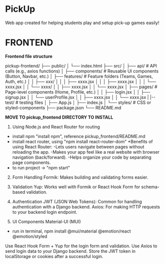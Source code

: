 # PickUp
Web app created for helping students play and setup pick-up games easily!

# FRONTEND
**Frontend file structure**

pickup-frontend/
├── public/
│   └── index.html
├── src/
│   ├── api/             # API calls (e.g., axios functions)
│   ├── components/      # Reusable UI components (Button, Navbar, etc.)
│   ├── features/        # Feature folders (Teams, Games, Auth, etc.)
│   │   ├── xxx/
│   │   │   ├── xxxx.jsx
│   │   │   ├── xxxx.jsx
│   │   │   └── xxxx.jsx
│   │   └── xxxx/
│   │       ├── xxxx.jsx
│   │       └── xxxx.jsx
│   ├── pages/           # Page-level components (Home, Profile, etc.)
│   │       ├── login.jsx
│   │       ├── signup.jsx
│   │       └── userProfile.jsx
│   │       ├── xxxx.jsx
│   │       └── xxxx.jsx
|   |-- test/            # testing files
│   ├── App.js
│   ├── index.js
│   └── styles/          # CSS or styled-components
├── package.json
└── README.md

**MOVE TO pickup_frontend DIRECTORY TO INSTALL**

1. Using Node.js and React Router for routing
- install npm "install npm", reference pickup_frontend/README.md
- install react router, using "npm install react-router-dom"
        *Benefits of using React Router:
            -Lets users navigate between pages without reloading the app.
            -Makes your app feel like a real website with browser navigation (back/forward).
            -Helps organize your code by separating page components.
- to run project -> "npm start"

2. Form Handling
Formik: Makes building and validating forms easier.

3. Validation
Yup: Works well with Formik or React Hook Form for schema-based validation.

4. Authentication
JWT (JSON Web Tokens): Common for handling authentication with a Django backend.
Axios: For making HTTP requests to your backend login endpoint.

5. UI Components
Material-UI (MUI) 
- run in terminal, npm install @mui/material @emotion/react @emotion/styled

Use React Hook Form + Yup for the login form and validation.
Use Axios to send login data to your Django backend.
Store the JWT token in localStorage or cookies after a successful login.
